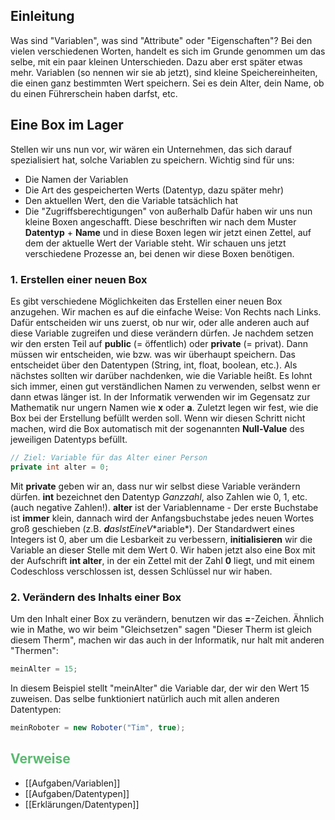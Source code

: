 ## Einleitung
Was sind "Variablen", was sind "Attribute" oder "Eigenschaften"? Bei den vielen verschiedenen Worten, handelt es sich im Grunde genommen um das selbe, mit ein paar kleinen Unterschieden. Dazu aber erst später etwas mehr. Variablen (so nennen wir sie ab jetzt), sind kleine Speichereinheiten, die einen ganz bestimmten Wert speichern. Sei es dein Alter, dein Name, ob du einen Führerschein haben darfst, etc.

## Eine Box im Lager
Stellen wir uns nun vor, wir wären ein Unternehmen, das sich darauf spezialisiert hat, solche Variablen zu speichern. Wichtig sind für uns:
+ Die Namen der Variablen
+ Die Art des gespeicherten Werts (Datentyp, dazu später mehr)
+ Den aktuellen Wert, den die Variable tatsächlich hat
+ Die "Zugriffsberechtigungen" von außerhalb
Dafür haben wir uns nun kleine Boxen angeschafft. Diese beschriften wir nach dem Muster **Datentyp** + **Name** und in diese Boxen legen wir jetzt einen Zettel, auf dem der aktuelle Wert der Variable steht. Wir schauen uns jetzt verschiedene Prozesse an, bei denen wir diese Boxen benötigen.
### 1. Erstellen einer neuen Box
Es gibt verschiedene Möglichkeiten das Erstellen einer neuen Box anzugehen. Wir machen es auf die einfache Weise: Von Rechts nach Links. Dafür entscheiden wir uns zuerst, ob nur wir, oder alle anderen auch auf diese Variable zugreifen und diese verändern dürfen.
Je nachdem setzen wir den ersten Teil auf **public** (= öffentlich) oder **private** (= privat). Dann müssen wir entscheiden, wie bzw. was wir überhaupt speichern. Das entscheidet über den Datentypen (String, int, float, boolean, etc.). Als nächstes sollten wir darüber nachdenken, wie die Variable heißt. Es lohnt sich immer, einen gut verständlichen Namen zu verwenden, selbst wenn er dann etwas länger ist. In der Informatik verwenden wir im Gegensatz zur Mathematik nur ungern Namen wie **x** oder **a**. Zuletzt legen wir fest, wie die Box bei der Erstellung befüllt werden soll. Wenn wir diesen Schritt nicht machen, wird die Box automatisch mit der sogenannten **Null-Value** des jeweiligen Datentyps befüllt.
```Java
// Ziel: Variable für das Alter einer Person
private int alter = 0;
```
Mit **private** geben wir an, dass nur wir selbst diese Variable verändern dürfen. **int** bezeichnet den Datentyp *Ganzzahl*, also Zahlen wie 0, 1, etc. (auch negative Zahlen!). **alter** ist der Variablenname - Der erste Buchstabe ist **immer** klein, dannach wird der Anfangsbuchstabe jedes neuen Wortes groß geschieben (z.B. ***d**as**I**st**E**ine**V**ariable*). Der Standardwert eines Integers ist 0, aber um die Lesbarkeit zu verbessern, **initialisieren** wir die Variable an dieser Stelle mit dem Wert 0. Wir haben jetzt also eine Box mit der Aufschrift **int alter**, in der ein Zettel mit der Zahl **0** liegt, und mit einem Codeschloss verschlossen ist, dessen Schlüssel nur wir haben.

### 2. Verändern des Inhalts einer Box
Um den Inhalt einer Box zu verändern, benutzen wir das **=**-Zeichen. Ähnlich wie in Mathe, wo wir
beim "Gleichsetzen" sagen "Dieser Therm ist gleich diesem Therm", machen wir das auch in der Informatik, nur halt mit anderen "Thermen":
```Java
meinAlter = 15;
```
In diesem Beispiel stellt "meinAlter" die Variable dar, der wir den Wert 15 zuweisen. Das selbe funktioniert natürlich auch mit allen anderen Datentypen:
```Java
meinRoboter = new Roboter("Tim", true);
```

## <span style="color:#5ABA70">Verweise</span>
+ [[Aufgaben/Variablen]]
+ [[Aufgaben/Datentypen]]
+ [[Erklärungen/Datentypen]]
